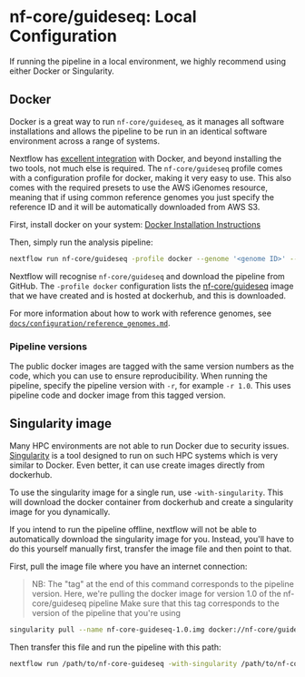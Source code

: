 # nf-core/guideseq: Local Configuration

If running the pipeline in a local environment, we highly recommend using either Docker or Singularity.

## Docker
Docker is a great way to run `nf-core/guideseq`, as it manages all software installations and allows the pipeline to be run in an identical software environment across a range of systems.

Nextflow has [excellent integration](https://www.nextflow.io/docs/latest/docker.html) with Docker, and beyond installing the two tools, not much else is required. The `nf-core/guideseq` profile comes with a configuration profile for docker, making it very easy to use. This also comes with the required presets to use the AWS iGenomes resource, meaning that if using common reference genomes you just specify the reference ID and it will be automatically downloaded from AWS S3.

First, install docker on your system: [Docker Installation Instructions](https://docs.docker.com/engine/installation/)

Then, simply run the analysis pipeline:

```bash
nextflow run nf-core/guideseq -profile docker --genome '<genome ID>' --design '<path to your design file>'
```

Nextflow will recognise `nf-core/guideseq` and download the pipeline from GitHub. The `-profile docker` configuration lists the [nf-core/guideseq](https://hub.docker.com/r/nfcore/guideseq/) image that we have created and is hosted at dockerhub, and this is downloaded.

For more information about how to work with reference genomes, see [`docs/configuration/reference_genomes.md`](reference_genomes.md).

### Pipeline versions
The public docker images are tagged with the same version numbers as the code, which you can use to ensure reproducibility. When running the pipeline, specify the pipeline version with `-r`, for example `-r 1.0`. This uses pipeline code and docker image from this tagged version.


## Singularity image
Many HPC environments are not able to run Docker due to security issues. [Singularity](http://singularity.lbl.gov/) is a tool designed to run on such HPC systems which is very similar to Docker. Even better, it can use create images directly from dockerhub.

To use the singularity image for a single run, use `-with-singularity`. This will download the docker container from dockerhub and create a singularity image for you dynamically.

If you intend to run the pipeline offline, nextflow will not be able to automatically download the singularity image for you. Instead, you'll have to do this yourself manually first, transfer the image file and then point to that.

First, pull the image file where you have an internet connection:

> NB: The "tag" at the end of this command corresponds to the pipeline version.
> Here, we're pulling the docker image for version 1.0 of the nf-core/guideseq pipeline
> Make sure that this tag corresponds to the version of the pipeline that you're using

```bash
singularity pull --name nf-core-guideseq-1.0.img docker://nf-core/guideseq:1.0
```

Then transfer this file and run the pipeline with this path:

```bash
nextflow run /path/to/nf-core-guideseq -with-singularity /path/to/nf-core-guideseq-1.0.img
```
